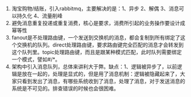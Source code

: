 1. 淘宝购物/结账，引入rabbitmq，主要解决的是：1、异步 2、解偶 3、消息可以持久化 4、流量削峰
2. 避免消息重复投递或重复消费，核心是要求，消费所引起的业务操作要设计成幂等性
3. fanout是不处理路由键，一个发送到交换机的消息，都会复制到所有绑定了这个交换机的队列。direct处理路由键，要求路由键完全匹配的消息才会转发到这个队列里。topic处理路由键，而且是跟某种模式匹配，此时队列需要绑定一个模式，譬如#/*。
4. 架构中引入消息队列，总体来讲利大于弊。缺点：1、逻辑被异步了，以前逻辑是放在一起的，处理是显式的，但是用了消息机制：逻辑被隐藏起来了，大家只看到发出了消息，有哪些系统收到了消息，处理了消息，对于发送消息的系统是不可见的。排查错误的时候也会很困难。